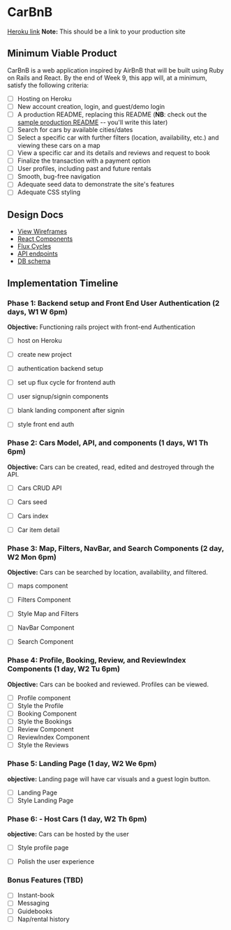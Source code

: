 # CarBnB

[Heroku link][heroku] **Note:** This should be a link to your production site

[heroku]: http://www.herokuapp.com

## Minimum Viable Product

CarBnB is a web application inspired by AirBnB that will be built using Ruby on Rails and React.  By the end of Week 9, this app will, at a minimum, satisfy the following criteria:

- [ ] Hosting on Heroku
- [ ] New account creation, login, and guest/demo login
- [ ] A production README, replacing this README (**NB**: check out the [sample production README](docs/production_readme.md) -- you'll write this later)
- [ ] Search for cars by available cities/dates
- [ ] Select a specific car with further filters (location, availability, etc.) and viewing these cars on a map
- [ ] View a specific car and its details and reviews and request to book
- [ ] Finalize the transaction with a payment option
- [ ] User profiles, including past and future rentals
- [ ] Smooth, bug-free navigation
- [ ] Adequate seed data to demonstrate the site's features
- [ ] Adequate CSS styling

## Design Docs
* [View Wireframes][views]
* [React Components][components]
* [Flux Cycles][flux-cycles]
* [API endpoints][api-endpoints]
* [DB schema][schema]

[views]: docs/views.md
[components]: docs/components.md
[flux-cycles]: docs/flux-cycles.md
[api-endpoints]: docs/api-endpoints.md
[schema]: docs/schema.md

## Implementation Timeline

### Phase 1: Backend setup and Front End User Authentication (2 days, W1 W 6pm)

**Objective:** Functioning rails project with front-end Authentication
- [ ] host on Heroku
- [ ] create new project
- [ ] authentication backend setup
- [ ] set up flux cycle for frontend auth
- [ ] user signup/signin components
- [ ] blank landing component after signin
- [ ] style front end auth


### Phase 2: Cars Model, API, and components (1 days, W1 Th 6pm)

**Objective:** Cars can be created, read, edited and destroyed through
the API.

- [ ] Cars CRUD API
- [ ] Cars seed
- [ ] Cars index
- [ ] Car item detail


### Phase 3: Map, Filters, NavBar, and Search Components (2 day, W2 Mon 6pm)

**Objective:** Cars can be searched by location, availability, and filtered.

- [ ] maps component
- [ ] Filters Component
- [ ] Style Map and Filters
- [ ] NavBar Component
- [ ] Search Component


### Phase 4: Profile, Booking, Review, and ReviewIndex Components (1 day, W2 Tu 6pm)

**Objective:** Cars can be booked and reviewed. Profiles can be viewed.

- [ ] Profile component
- [ ] Style the Profile
- [ ] Booking Component
- [ ] Style the Bookings
- [ ] Review Component
- [ ] ReviewIndex Component
- [ ] Style the Reviews

### Phase 5: Landing Page (1 day, W2 We 6pm)

**objective:** Landing page will have car visuals and a guest login button.

- [ ] Landing Page
- [ ] Style Landing Page

### Phase 6: - Host Cars (1 day, W2 Th 6pm)

**objective:** Cars can be hosted by the user

- [ ] Style profile page
- [ ] Polish the user experience


### Bonus Features (TBD)
- [ ] Instant-book
- [ ] Messaging
- [ ] Guidebooks
- [ ] Nap/rental history
